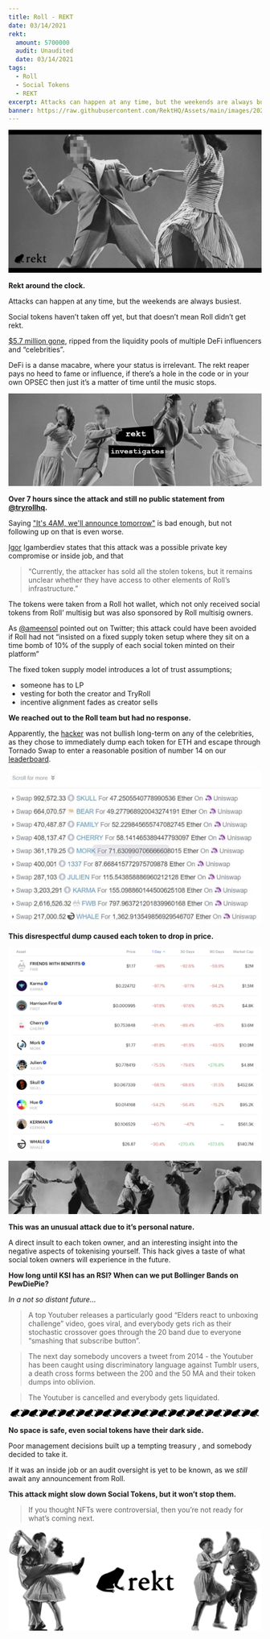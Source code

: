 ```yaml
---
title: Roll - REKT
date: 03/14/2021
rekt: 
  amount: 5700000
  audit: Unaudited
  date: 03/14/2021
tags:
  - Roll
  - Social Tokens
  - REKT
excerpt: Attacks can happen at any time, but the weekends are always busiest. Social tokens haven’t taken off yet, but that doesn’t mean Roll didn’t get rekt. $5.7 million gone, and still no word from the Roll team.
banner: https://raw.githubusercontent.com/RektHQ/Assets/main/images/2021/03/roll-header.png
---
```

![](https://raw.githubusercontent.com/RektHQ/Assets/main/images/2021/03/roll-header.png)

**Rekt around the clock.** 

Attacks can happen at any time, but the weekends are always busiest.

Social tokens haven’t taken off yet, but that doesn’t mean Roll didn’t get rekt. 

[$5.7 million gone](https://etherscan.io/tx/0xfa36e3169bea7f56065a65ab1ccf47d340a68b374278fadfc43e926d4163f94f), ripped from the liquidity pools of multiple DeFi influencers and “celebrities”.

DeFi is a danse macabre, where your status is irrelevant. The rekt reaper pays no heed to fame or influence, if there’s a hole in the code or in your own OPSEC then just it’s a matter of time until the music stops.

![](https://raw.githubusercontent.com/RektHQ/Assets/main/images/2021/03/roll-investigates.png)

**Over 7 hours since the attack and still no public statement from [@tryrollhq](https://twitter.com/tryrollhq).**

Saying ["It's 4AM, we'll announce tomorrow"](https://twitter.com/MyCrypto/status/1371023004272975876?s=19) is bad enough, but not following up on that is even worse. 

[Igor](https://twitter.com/FrankResearcher/status/1371039886657085445?s=19) Igamberdiev states that this attack was a possible private key compromise or inside job, and that 

>“Currently, the attacker has sold all the stolen tokens, but it remains unclear whether they have access to other elements of Roll’s infrastructure.”

The tokens were taken from a Roll hot wallet, which not only received social tokens from Roll’ multisig but was also sponsored by Roll multisig owners.

As [@ameensol](https://twitter.com/ameensol/status/1371109368985382915?s=19) pointed out on Twitter; this attack could have been avoided if Roll had not “insisted on a fixed supply token setup where they sit on a time bomb of 10% of the supply of each social token minted on their platform”

The fixed token supply model introduces a lot of trust assumptions;

- someone has to LP
- vesting for both the creator and TryRoll
- incentive alignment fades as creator sells 

**We reached out to the Roll team but had no response.**

Apparently, the [hacker](https://etherscan.io/address/0x5fe4e7124d1da9046edc67a6499b565241be0167) was not bullish long-term on any of the celebrities, as they chose to immediately dump each token for ETH and escape through Tornado Swap to enter a reasonable position of number 14 on our [leaderboard](https://rekt.eth.link/leaderboard/). 

![](https://raw.githubusercontent.com/RektHQ/Assets/main/images/2021/03/roll-rekt-tx.png)

**This disrespectful dump caused each token to drop in price.**

![](https://raw.githubusercontent.com/RektHQ/Assets/main/images/2021/03/roll-tokens.png)

![](https://raw.githubusercontent.com/RektHQ/Assets/main/images/2021/03/roll-linebreak.png)

**This was an unusual attack due to it’s personal nature.**

A direct insult to each token owner, and an interesting insight into the negative aspects of tokenising yourself. This hack gives a taste of what social token owners will experience in the future. 

**How long until KSI has an RSI? When can we put Bollinger Bands on PewDiePie?**

_In a not so distant future..._

>A top Youtuber releases a particularly good “Elders react to unboxing challenge” video, goes viral, and everybody gets rich as their stochastic crossover goes through the 20 band due to everyone “smashing that subscribe button”. 

>The next day somebody uncovers a tweet from 2014 - the Youtuber has been caught using discriminatory language against Tumblr users, a death cross forms between the 200 and the 50 MA and their token dumps into oblivion. 

>The Youtuber is cancelled and everybody gets liquidated.

![](https://raw.githubusercontent.com/RektHQ/Assets/main/images/2021/03/rekt-linebreak.png)

**No space is safe, even social tokens have their dark side.** 

Poor management decisions built up a tempting treasury , and somebody decided to take it. 

If it was an inside job or an audit oversight is yet to be known, as we _still_ await any announcement from Roll.

**This attack might slow down Social Tokens, but it won’t stop them.**

>If you thought NFTs were controversial, then you’re not ready for what’s coming next. 

![](https://raw.githubusercontent.com/RektHQ/Assets/main/images/2021/03/roll-conc.png)
